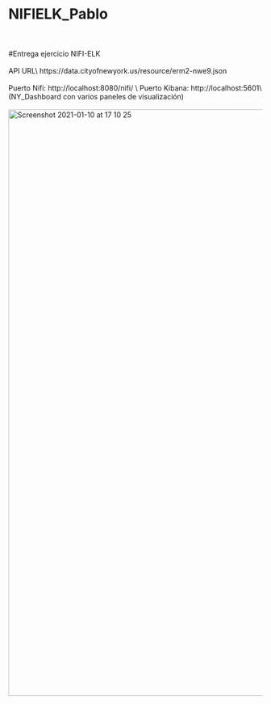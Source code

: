 # NIFIELK_Pablo
<br>
</br>
#Entrega ejercicio NIFI-ELK
<br>
</br>
API URL\
https://data.cityofnewyork.us/resource/erm2-nwe9.json
<br>
</br>
Puerto Nifi: http://localhost:8080/nifi/ \
Puerto Kibana: http://localhost:5601\ 
(NY_Dashboard con varios paneles de visualización)
<br>
</br>
<img width="1161" alt="Screenshot 2021-01-10 at 17 10 25" src="https://user-images.githubusercontent.com/71548024/104128253-cc0b6300-5366-11eb-85d6-4a535c6e01e7.png">
